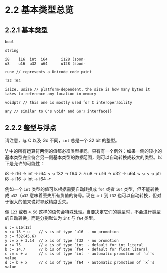 # 2.2 基本类型总览

## 2.2.1 基本类型

    bool

    string

    i8    i16  int  i64      i128 (soon)
    u8    u16  u32  u64      u128 (soon)

    rune // represents a Unicode code point

    f32 f64

    isize, usize // platform-dependent, the size is how many bytes it takes to reference any location in memory

    voidptr // this one is mostly used for C interoperability

    any // similar to C's void* and Go's interface{}

## 2.2.2 整型与浮点

请注意，与 C 以及 Go 不同，`int` 总是一个 32 bit 的整型。

V 中的所有运算符两侧的值都必须类型相同。只有有一个例外：如果一侧的较小的基本类型完全符合另一侧基本类型的数据范围，则可以自动转换成较大的类型。以下是允许的可能性：

   i8 → i16 → int → i64
                  ↘     ↘
                    f32 → f64
                  ↗     ↗
   u8 → u16 → u32 → u64 ⬎
      ↘     ↘     ↘      ptr
   i8 → i16 → int → i64 ⬏

例如一个 `int` 类型的值可以根据需要自动转换成 `f64` 或者 `i64` 类型，但不能转换成 `u32`（`u32` 意味着丢失所有负值的符号。现在 `int` 到 `f32` 也可以自动转换，但对于很大的值来说将导致精度丢失。

像 `123` 或者 `4.56` 这样的语句会特殊处理。当要决定它们的类型时，不会进行类型的自动转换，而是分别默认为 `int` 与 `f64` 类型。

    u := u16(12)
    v := 13 + u    // v is of type `u16` - no promotion
    x := f32(45.6)
    y := x + 3.14  // x is of type `f32` - no promotion
    a := 75        // a is of type `int` - default for int literal
    b := 14.7      // b is of type `f64` - default for float literal
    c := u + a     // c is of type `int` - automatic promotion of `u`'s value
    d := b + x     // d is of type `f64` - automatic promotion of `x`'s value

